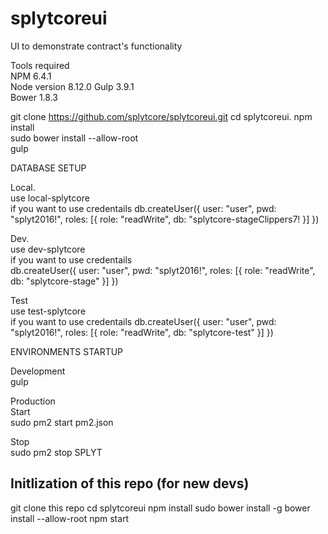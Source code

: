 # splytcoreui
UI to demonstrate contract's functionality


Tools required  
NPM 6.4.1  
Node version 8.12.0
Gulp  3.9.1   
Bower 1.8.3   


git clone https://github.com/splytcore/splytcoreui.git
cd splytcoreui. 
npm install    
sudo bower install --allow-root  
gulp  

DATABASE SETUP  

Local.     
use local-splytcore  
if you want to use credentails 
  db.createUser({ user: "user", pwd: "splyt2016!", roles: [{ role: "readWrite", db: "splytcore-stageClippers7!
   }] })  


Dev.     
use dev-splytcore  
if you want to use credentails   
	db.createUser({ user: "user", pwd: "splyt2016!", roles: [{ role: "readWrite", db: "splytcore-stage" }] })  

Test  
use test-splytcore   
if you want to use credentails 
  db.createUser({ user: "user", pwd: "splyt2016!", roles: [{ role: "readWrite", db: "splytcore-test" }] })  


ENVIRONMENTS STARTUP  

Development  
gulp  

Production  
Start    
sudo pm2 start pm2.json  

Stop     
sudo pm2 stop SPLYT


## Initlization of this repo (for new devs)
git clone this repo
cd splytcoreui
npm install
sudo bower install -g
bower install --allow-root
npm start
